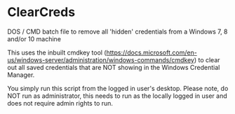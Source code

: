 # ClearCreds
DOS / CMD batch file to remove all 'hidden' credentials from a Windows 7, 8 and/or 10 machine

This uses the inbuilt cmdkey tool (https://docs.microsoft.com/en-us/windows-server/administration/windows-commands/cmdkey) to clear out all saved credentials that are NOT showing in the Windows Credential Manager.

You simply run this script from the logged in user's desktop.  Please note, do NOT run as administrator, this needs to run as the locally logged in user and does not require admin rights to run.
